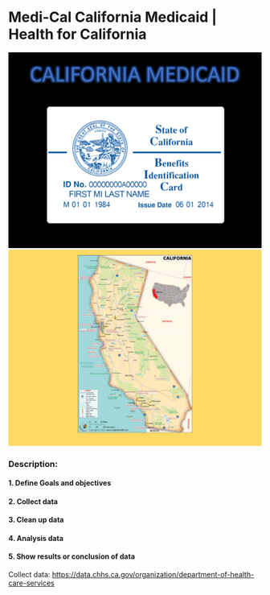 # Medi-Cal California Medicaid | Health for California

<img src="MEDICAID.PNG">
<img src="CALIFORNIA.PNG">

### Description:  
#### 1. Define Goals and objectives  
#### 2. Collect data  
#### 3. Clean up data  
#### 4. Analysis data
#### 5. Show results or conclusion of data  

Collect data: https://data.chhs.ca.gov/organization/department-of-health-care-services  
